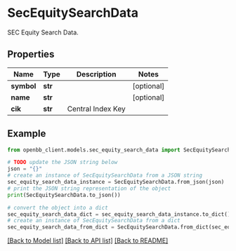 # SecEquitySearchData

SEC Equity Search Data.

## Properties

Name | Type | Description | Notes
------------ | ------------- | ------------- | -------------
**symbol** | **str** |  | [optional] 
**name** | **str** |  | [optional] 
**cik** | **str** | Central Index Key | 

## Example

```python
from openbb_client.models.sec_equity_search_data import SecEquitySearchData

# TODO update the JSON string below
json = "{}"
# create an instance of SecEquitySearchData from a JSON string
sec_equity_search_data_instance = SecEquitySearchData.from_json(json)
# print the JSON string representation of the object
print(SecEquitySearchData.to_json())

# convert the object into a dict
sec_equity_search_data_dict = sec_equity_search_data_instance.to_dict()
# create an instance of SecEquitySearchData from a dict
sec_equity_search_data_from_dict = SecEquitySearchData.from_dict(sec_equity_search_data_dict)
```
[[Back to Model list]](../README.md#documentation-for-models) [[Back to API list]](../README.md#documentation-for-api-endpoints) [[Back to README]](../README.md)


